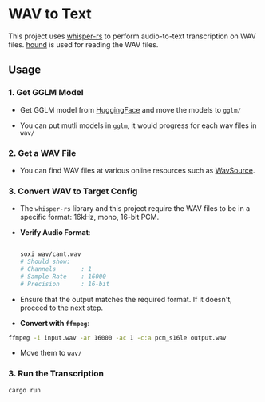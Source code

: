 # WAV to Text

This project uses [whisper-rs](https://github.com/tazz4843/whisper-rs) to perform audio-to-text transcription on WAV
files. [hound](https://github.com/ruuda/hound) is used for reading the WAV files.

## Usage

### 1. Get GGLM Model

- Get GGLM model from [HuggingFace](https://huggingface.co/ggerganov/whisper.cpp/tree/main) and move the models to
  `gglm/`

- You can put mutli models in `gglm`, it would progress for each wav files in `wav/`

### 2. Get a WAV File

- You can find WAV files at various online resources such as [WavSource](https://www.wavsource.com).

### 3. Convert WAV to Target Config

- The `whisper-rs` library and this project require the WAV files to be in a specific format: 16kHz, mono, 16-bit PCM.

- **Verify Audio Format**:

  ```sh

  soxi wav/cant.wav
  # Should show:
  # Channels       : 1
  # Sample Rate    : 16000
  # Precision      : 16-bit
  ```

- Ensure that the output matches the required format. If it doesn't, proceed to the next step.

- **Convert with `ffmpeg`**:

```sh
ffmpeg -i input.wav -ar 16000 -ac 1 -c:a pcm_s16le output.wav
```

- Move them to `wav/`

### 3. Run the Transcription

```sh
cargo run
```
